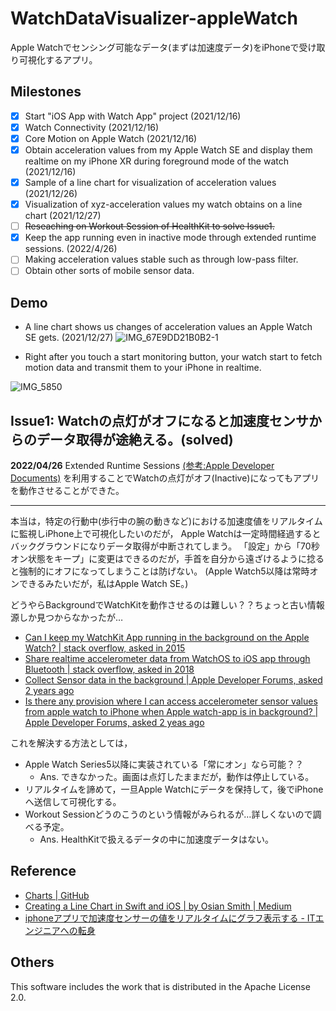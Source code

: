 # WatchDataVisualizer-appleWatch
Apple Watchでセンシング可能なデータ(まずは加速度データ)をiPhoneで受け取り可視化するアプリ。

## Milestones
- [x] Start "iOS App with Watch App" project (2021/12/16)
- [x] Watch Connectivity (2021/12/16)
- [x] Core Motion on Apple Watch (2021/12/16)
- [x] Obtain acceleration values from my Apple Watch SE and display them realtime on my iPhone XR during foreground mode of the watch (2021/12/16)
- [x] Sample of a line chart for visualization of acceleration values (2021/12/26) 
- [x] Visualization of xyz-acceleration values my watch obtains on a line chart (2021/12/27)
- [ ] ~~Reseaching on Workout Session of HealthKit to solve Issue1.~~
- [x] Keep the app running even in inactive mode through extended runtime sessions. (2022/4/26)
- [ ] Making acceleration values stable such as through low-pass filter.
- [ ] Obtain other sorts of mobile sensor data.

## Demo
- A line chart shows us changes of acceleration values an Apple Watch SE gets. (2021/12/27)
![IMG_67E9DD21B0B2-1](https://user-images.githubusercontent.com/57740535/147449267-1c67a734-1082-4b9e-a8bd-85f3d7dcf3e1.png)  

- Right after you touch a start monitoring button, your watch start to fetch motion data and transmit them to your iPhone in realtime.

![IMG_5850](https://user-images.githubusercontent.com/57740535/165278931-2f3202b3-4b8f-49a1-b44c-09537e903b3e.PNG)


## Issue1: Watchの点灯がオフになると加速度センサからのデータ取得が途絶える。(solved)  
__2022/04/26__
Extended Runtime Sessions [(参考:Apple Developer Documents)](https://developer.apple.com/documentation/watchkit/using_extended_runtime_sessions) を利用することでWatchの点灯がオフ(Inactive)になってもアプリを動作させることができた。

---
本当は，特定の行動中(歩行中の腕の動きなど)における加速度値をリアルタイムに監視しiPhone上で可視化したいのだが，
Apple Watchは一定時間経過するとバックグラウンドになりデータ取得が中断されてしまう。
「設定」から「70秒オン状態をキープ」に変更はできるのだが，手首を自分から遠ざけるように捻ると強制的にオフになってしまうことは防げない。
(Apple Watch5以降は常時オンできるみたいだが，私はApple Watch SE。)  

どうやらBackgroundでWatchKitを動作させるのは難しい？？ちょっと古い情報源しか見つからなかったが…  
- [Can I keep my WatchKit App running in the background on the Apple Watch? | stack overflow, asked in 2015](https://stackoverflow.com/questions/32792260/can-i-keep-my-watchkit-app-running-in-the-background-on-the-apple-watch/32796823#32796823)
- [Share realtime accelerometer data from WatchOS to iOS app through Bluetooth | stack overflow, asked in 2018](https://stackoverflow.com/questions/48925253/share-realtime-accelerometer-data-from-watchos-to-ios-app-through-bluetooth)
- [Collect Sensor data in the background | Apple Developer Forums, asked 2 years ago](https://developer.apple.com/forums/thread/115056)
- [Is there any provision where I can access accelerometer sensor values from apple watch to iPhone when Apple watch-app is in background? | Apple Developer Forums, asked 2 yeas ago](https://developer.apple.com/forums/thread/115300)

これを解決する方法としては，
- Apple Watch Series5以降に実装されている「常にオン」なら可能？？  
  - Ans. できなかった。画面は点灯したままだが，動作は停止している。
- リアルタイムを諦めて，一旦Apple Watchにデータを保持して，後でiPhoneへ送信して可視化する。
- Workout Sessionどうのこうのという情報がみられるが…詳しくないので調べる予定。  
  - Ans. HealthKitで扱えるデータの中に加速度データはない。


## Reference
- [Charts | GitHub](https://github.com/danielgindi/Charts)
- [Creating a Line Chart in Swift and iOS | by Osian Smith | Medium](https://medium.com/@OsianSmith/creating-a-line-chart-in-swift-3-and-ios-10-2f647c95392e)
- [iphoneアプリで加速度センサーの値をリアルタイムにグラフ表示する - ITエンジニアへの転身](https://non-it-engineer.com/iphone%E3%82%A2%E3%83%97%E3%83%AA%E3%81%A7%E5%8A%A0%E9%80%9F%E5%BA%A6%E3%82%BB%E3%83%B3%E3%82%B5%E3%83%BC%E3%81%AE%E5%80%A4%E3%82%92%E3%83%AA%E3%82%A2%E3%83%AB%E3%82%BF%E3%82%A4%E3%83%A0%E3%81%AB/)


## Others
This software includes the work that is distributed in the Apache License 2.0.
